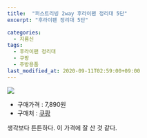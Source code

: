 ```yaml
---
title:  "퍼스트리빙 2way 후라이팬 정리대 5단"
excerpt: "후라이팬 정리대 5단"

categories:
  - 지름신
tags:
  - 후라이팬 정리대
  - 쿠팡
  - 주방용품
last_modified_at: 2020-09-11T02:59:00+09:00
---
```


![](https://image9.coupangcdn.com/image/product/image/vendoritem/2019/05/02/3025147475/f832d3a7-089d-4c49-9063-ec5b772c41a9.jpg)

* 구매가격 : 7,890원
* 구매처 : [쿠팡](https://www.coupang.com/vp/products/3544934?vendorItemId=3025147475&isAddedCart=)

생각보다 튼튼하다. 이 가격에 잘 산 것 같다.